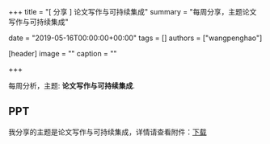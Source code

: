 +++
title = "[ 分享 ] 论文写作与可持续集成"
summary = "每周分享，主题论文写作与可持续集成"

date = "2019-05-16T00:00:00+00:00"
tags = []
authors = ["wangpenghao"]

[header]
image = ""
caption = ""

+++

每周分析，主题: **论文写作与可持续集成**.

## PPT


我分享的主题是论文写作与可持续集成，详情请查看附件：[下载](https://coden-cdn.sfo2.cdn.digitaloceanspaces.com/c422/weekly-keynote/2019-05-16-wangpenghao/学习小结0516-王鹏浩.pptx)

